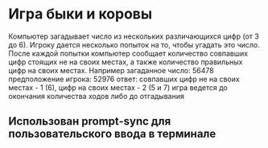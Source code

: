 # Игра быки и коровы

Компьютер загадывает число из нескольких различающихся цифр (от 3 до 6). Игроку дается несколько попыток на то, чтобы угадать это число.
После каждой попытки компьютер сообщает количество совпавших цифр стоящих не на своих местах, а также количество правильных цифр на своих местах.
Например загаданное число: 56478 предположение игрока: 52976
ответ: совпавших цифр не на своих местах - 1 (6), цифр на своих местах - 2 (5 и 7)
игра ведется до окончания количества ходов либо до отгадывания

## Использован prompt-sync для пользовательского ввода в терминале